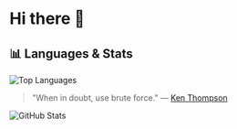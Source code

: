 # Hi there 👋

## 📊 Languages & Stats

![Top Languages](https://github-readme-stats-git-masterrstaa-rickstaa.vercel.app/api/top-langs/?username=g8rdier&layout=compact&theme=dark&hide_border=true&include_all_commits=true&count_private=true&show_icons=true&langs_count=10)

> "When in doubt, use brute force." — [Ken Thompson](https://en.wikipedia.org/wiki/Ken_Thompson)

![GitHub Stats](https://github-readme-stats-git-masterrstaa-rickstaa.vercel.app/api?username=g8rdier&show_icons=true&theme=dark&hide_border=true&include_all_commits=true&count_private=true&show_icons=true&include_all_commits=true)


